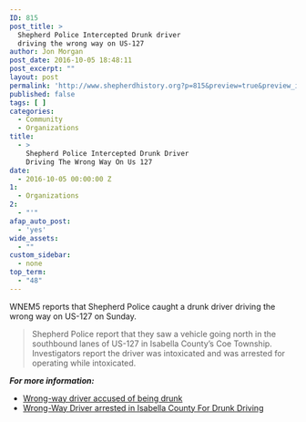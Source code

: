 ```yaml
---
ID: 815
post_title: >
  Shepherd Police Intercepted Drunk driver
  driving the wrong way on US-127
author: Jon Morgan
post_date: 2016-10-05 18:48:11
post_excerpt: ""
layout: post
permalink: 'http://www.shepherdhistory.org?p=815&preview=true&preview_id=815'
published: false
tags: [ ]
categories:
  - Community
  - Organizations
title:
  - >
    Shepherd Police Intercepted Drunk Driver
    Driving The Wrong Way On Us 127
date:
  - 2016-10-05 00:00:00 Z
1:
  - Organizations
2:
  - "'"
afap_auto_post:
  - 'yes'
wide_assets:
  - ""
custom_sidebar:
  - none
top_term:
  - "48"
---
```

WNEM5 reports that Shepherd Police caught a drunk driver driving the wrong way on US-127 on Sunday.

> Shepherd Police report that they saw a vehicle going north in the southbound lanes of US-127 in Isabella County’s Coe Township. Investigators report the driver was intoxicated and was arrested for operating while intoxicated.

**_For more information:_**

* [Wrong-way driver accused of being drunk](http://www.wnem.com/story/33302275/wrong-way-driver-accused-of-being-drunk)
* [Wrong-Way Driver arrested in Isabella County For Drunk Driving](http://www.9and10news.com/story/33316622/wrong-way-driver-arrested-in-isabella-county-for-drunk-driving#.V_RJB02d_IM.facebook)